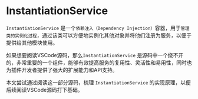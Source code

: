 # InstantiationService

`InstantiationService` 是一个`依赖注入（Dependency Injection）`容器，用于`管理类的实例化过程`，通过该类可以方便地实例化其他对象并将他们注册为服务，以便于提供给其他模块使用。

如果想要阅读VSCode源码，那么`InstantiationService` 是源码中一个绕不开的，非常重要的一个组件，能够有效提高服务的复用性、灵活性和易用性，同时也为插件开发者提供了强大的扩展能力和API支持。

本文尝试通过阅读这一部分源码，梳理 `InstantiationService` 的实现原理，以便后续阅读VSCode源码打下基础。





